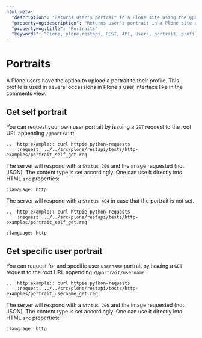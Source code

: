 ```yaml
---
html_meta:
  "description": "Returns user's portrait in a Plone site using the @portrait endpoint"
  "property=og:description": "Returns user's portrait in a Plone site using the @portrait endpoint"
  "property=og:title": "Portraits"
  "keywords": "Plone, plone.restapi, REST, API, Users, portrait, profile"
---
```


# Portraits

A Plone users have the option to upload a portrait to their profile. This profile is used in several occassions in Plone's user interface like in the comments view.

## Get self portrait

You can request your own user portrait by issuing a `GET` request to the root URL appending `/@portrait`:

```{eval-rst}
..  http:example:: curl httpie python-requests
    :request: ../../src/plone/restapi/tests/http-examples/portrait_self_get.req
```

The server will respond with a `Status 200` and the image requested (not JSON). The content type is set accordingly. One can use it directly into HTML `src` properties:

```{literalinclude} ../../src/plone/restapi/tests/http-examples/portrait_self_get.resp
:language: http
```

The server will respond with a `Status 404` in case that the portrait is not set.

```{eval-rst}
..  http:example:: curl httpie python-requests
    :request: ../../src/plone/restapi/tests/http-examples/portrait_self_get.req
```

```{literalinclude} ../../src/plone/restapi/tests/http-examples/portrait_self_404_get.resp
:language: http
```

## Get specific user portrait

You can request for and specific user `username` portrait by issuing a `GET` request to the root URL appending `/@portrait/username`:

```{eval-rst}
..  http:example:: curl httpie python-requests
    :request: ../../src/plone/restapi/tests/http-examples/portrait_username_get.req
```

The server will respond with a `Status 200` and the image requested (not JSON). The content type is set accordingly. One can use it directly into HTML `src` properties:

```{literalinclude} ../../src/plone/restapi/tests/http-examples/portrait_username_get.resp
:language: http
```
